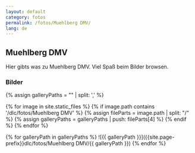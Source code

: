 ```yaml
---
layout: default
category: fotos
permalink: /fotos/Muehlberg DMV/
lang: de
---
```


## Muehlberg DMV

Hier gibts was zu Muehlberg DMV. Viel Spaß beim Bilder browsen.

### Bilder
{% assign galleryPaths = "" | split: ',' %}

{% for image in site.static_files %}
{% if image.path contains '/dlc/fotos/Muehlberg DMV' %}
        {% assign fileParts = image.path | split: "/" %}
        {% assign galleryPaths = galleryPaths | push: fileParts[4] %}
{% endif %}
{% endfor %}

{% for galleryPath in galleryPaths %}
![{{ galleryPath }}]({{site.page-prefix}}dlc/fotos/Muehlberg DMV/{{ galleryPath }})
{% endfor %}
